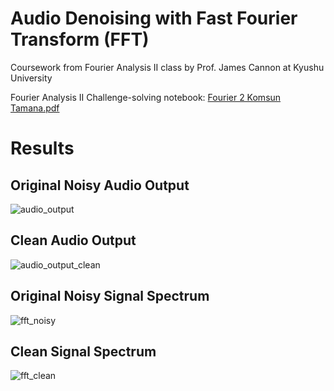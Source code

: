 # Audio Denoising with Fast Fourier Transform (FFT)
Coursework from Fourier Analysis II class by Prof. James Cannon at Kyushu University

Fourier Analysis II Challenge-solving notebook: 
[Fourier 2 Komsun Tamana.pdf](https://github.com/komxun/Audio-Denoising-with-FFT/files/11737709/Fourier.2.Komsun.Tamana.pdf)

# Results
## Original Noisy Audio Output
![audio_output](https://github.com/komxun/Audio-Denoising-with-FFT/assets/133139057/faca21d0-d21a-4cca-a5f4-42a71cfc482a)

## Clean Audio Output
![audio_output_clean](https://github.com/komxun/Audio-Denoising-with-FFT/assets/133139057/aba41fd5-22d2-4dc2-a1df-5dab9edcfcec)

## Original Noisy Signal Spectrum
![fft_noisy](https://github.com/komxun/Audio-Denoising-with-FFT/assets/133139057/78f80b3c-0890-4740-99e1-20a3689ac148)

## Clean Signal Spectrum
![fft_clean](https://github.com/komxun/Audio-Denoising-with-FFT/assets/133139057/d99d2388-b003-4648-8104-4d37e1564ae1)
